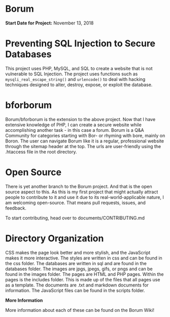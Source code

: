 # Borum

**Start Date for Project:** 
November 13, 2018

# Preventing SQL Injection to Secure Databases

This project uses PHP, MySQL, and SQL to create a website that is not vulnerable to SQL Injection. The project uses functions such as `mysqli_real_escape_string()` and `urlencode()` to deal with hacking techniques designed to alter, destroy, expose, or exploit the database. 

# bforborum

Borum/bforborum is the extension to the above project. Now that I have extensive knowledge of PHP, I can create a secure website while accomplishing another task - in this case a forum. Borum is a Q&A Community for categories starting with Bor- or rhyming with bore, mainly on Boron. The user can navigate Borum like it is a regular, professional website through the sitemap header at the top. The urls are user-friendly using the .htaccess file in the root directory. 

# Open Source

There is yet another branch to the Borum project. And that is the open source aspect to this. As this is my first project that might actually attract people to contribute to it and use it due to its real-world-applicable nature, I am welcoming open-source. That means pull requests, issues, and feedback. 

To start contributing, head over to documents/CONTRIBUTING.md

# Directory Organization

CSS makes the page look better and more stylish, and the JavaScript makes it more interactive. The styles are written in css and can be found in the css folder. The databases are written in sql and are found in the databases folder. The images are jpgs, jpegs, gifs, or pngs and can be found in the images folder. The pages are HTML and PHP pages. Within the pages is the includes folder. This is made up of the files that all pages use as a template. The documents are .txt and markdown documents for information. The JavaScript files can be found in the scripts folder. 

**More Information**

More information about each of these can be found on the Borum Wiki!

